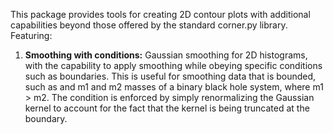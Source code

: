 This package provides tools for creating 2D contour plots with additional capabilities beyond those offered by the standard corner.py library. Featuring:

1. **Smoothing with conditions:** Gaussian smoothing for 2D histograms, with the capability to apply smoothing while obeying specific conditions such as boundaries. This is useful for smoothing data that is bounded, such as and m1 and m2 masses of a binary black hole system, where m1 > m2. The condition is enforced by simply renormalizing the Gaussian kernel to account for the fact that the kernel is being truncated at the boundary. 